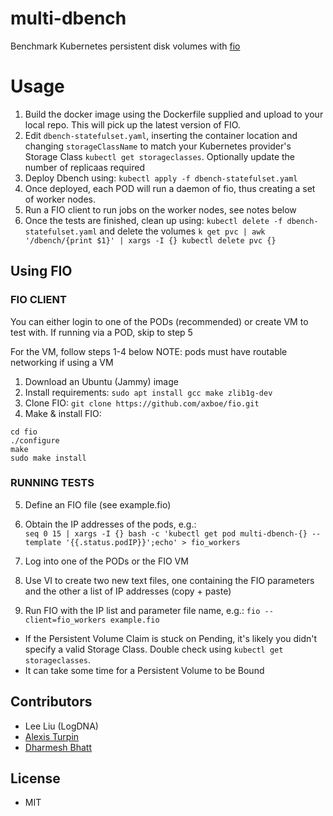 # multi-dbench
Benchmark Kubernetes persistent disk volumes with [fio](https://fio.readthedocs.io/en/latest/)

# Usage

1. Build the docker image using the Dockerfile supplied and upload to your local repo. This will pick up the latest version of FIO.
2. Edit `dbench-statefulset.yaml`, inserting the container location and changing `storageClassName` to match your Kubernetes provider's Storage Class `kubectl get storageclasses`. Optionally update the number of replicaas required
3. Deploy Dbench using: `kubectl apply -f dbench-statefulset.yaml`
4. Once deployed, each POD will run a daemon of fio, thus creating a set of worker nodes. 
5. Run a FIO client to run jobs on the worker nodes, see notes below
6. Once the tests are finished, clean up using: `kubectl delete -f dbench-statefulset.yaml` and delete the volumes `k get pvc | awk '/dbench/{print $1}' | xargs -I {} kubectl delete pvc {}` 


## Using FIO

### FIO CLIENT

You can either login to one of the PODs (recommended) or create VM to test with.
If running via a POD, skip to step 5

For the VM, follow steps 1-4 below 
NOTE: pods must have routable networking if using a VM

1. Download an Ubuntu (Jammy) image
2. Install requirements: `sudo apt install gcc make zlib1g-dev`
3. Clone FIO: `git clone https://github.com/axboe/fio.git`
4. Make & install FIO: 

```
cd fio
./configure
make
sudo make install
```

### RUNNING TESTS

5. Define an FIO file (see example.fio)

6. Obtain the IP addresses of the pods, e.g.: <br>
`seq 0 15 | xargs -I {} bash -c 'kubectl get pod multi-dbench-{} --template '{{.status.podIP}}';echo' > fio_workers`

7. Log into one of the PODs or the FIO VM 

8. Use VI to create two new text files, one containing the FIO parameters and the other a list of IP addresses (copy + paste)

9. Run FIO with the IP list and parameter file name, e.g.: `fio --client=fio_workers example.fio`

* If the Persistent Volume Claim is stuck on Pending, it's likely you didn't specify a valid Storage Class. Double check using `kubectl get storageclasses`.
* It can take some time for a Persistent Volume to be Bound

## Contributors

* Lee Liu (LogDNA)
* [Alexis Turpin](https://github.com/alexis-turpin)
* [Dharmesh Bhatt](https://github.com/darkmesh-b)

## License

* MIT
